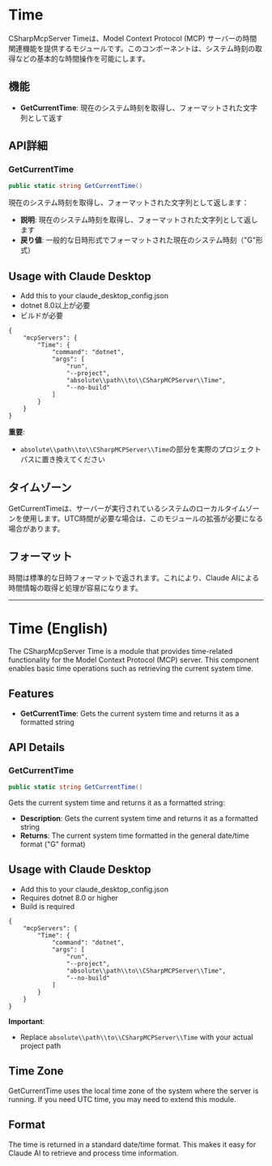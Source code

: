 ﻿# Time

CSharpMcpServer Timeは、Model Context Protocol (MCP) サーバーの時間関連機能を提供するモジュールです。このコンポーネントは、システム時刻の取得などの基本的な時間操作を可能にします。

## 機能
- **GetCurrentTime**: 現在のシステム時刻を取得し、フォーマットされた文字列として返す

## API詳細

### GetCurrentTime
```csharp
public static string GetCurrentTime()
```
現在のシステム時刻を取得し、フォーマットされた文字列として返します：
- **説明**: 現在のシステム時刻を取得し、フォーマットされた文字列として返します
- **戻り値**: 一般的な日時形式でフォーマットされた現在のシステム時刻（"G"形式）

## Usage with Claude Desktop
- Add this to your claude_desktop_config.json
- dotnet 8.0以上が必要
- ビルドが必要

```
{
    "mcpServers": {
        "Time": {
            "command": "dotnet",
            "args": [
                "run",
                "--project",
                "absolute\\path\\to\\CSharpMCPServer\\Time",
                "--no-build"
            ]
        }
    }
}
```

**重要**: 
- `absolute\\path\\to\\CSharpMCPServer\\Time`の部分を実際のプロジェクトパスに置き換えてください

## タイムゾーン

GetCurrentTimeは、サーバーが実行されているシステムのローカルタイムゾーンを使用します。UTC時間が必要な場合は、このモジュールの拡張が必要になる場合があります。

## フォーマット

時間は標準的な日時フォーマットで返されます。これにより、Claude AIによる時間情報の取得と処理が容易になります。

---

# Time (English)

The CSharpMcpServer Time is a module that provides time-related functionality for the Model Context Protocol (MCP) server. This component enables basic time operations such as retrieving the current system time.

## Features
- **GetCurrentTime**: Gets the current system time and returns it as a formatted string

## API Details

### GetCurrentTime
```csharp
public static string GetCurrentTime()
```
Gets the current system time and returns it as a formatted string:
- **Description**: Gets the current system time and returns it as a formatted string
- **Returns**: The current system time formatted in the general date/time format ("G" format)

## Usage with Claude Desktop
- Add this to your claude_desktop_config.json
- Requires dotnet 8.0 or higher
- Build is required

```
{
    "mcpServers": {
        "Time": {
            "command": "dotnet",
            "args": [
                "run",
                "--project",
                "absolute\\path\\to\\CSharpMCPServer\\Time",
                "--no-build"
            ]
        }
    }
}
```

**Important**: 
- Replace `absolute\\path\\to\\CSharpMCPServer\\Time` with your actual project path

## Time Zone

GetCurrentTime uses the local time zone of the system where the server is running. If you need UTC time, you may need to extend this module.

## Format

The time is returned in a standard date/time format. This makes it easy for Claude AI to retrieve and process time information.
